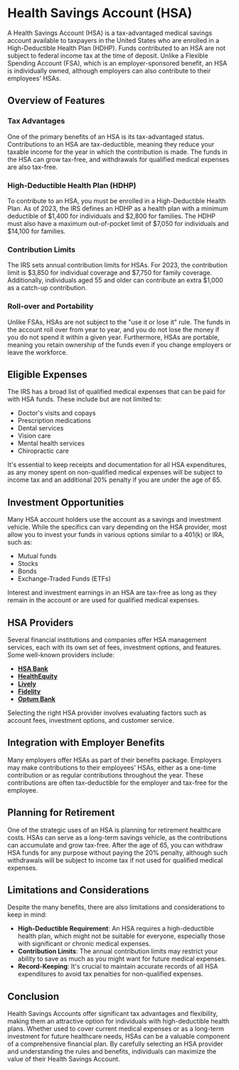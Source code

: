 # Health Savings Account (HSA)

A Health Savings Account (HSA) is a tax-advantaged medical savings account available to taxpayers in the United States who are enrolled in a High-Deductible Health Plan (HDHP). Funds contributed to an HSA are not subject to federal income tax at the time of deposit. Unlike a Flexible Spending Account (FSA), which is an employer-sponsored benefit, an HSA is individually owned, although employers can also contribute to their employees' HSAs.

## Overview of Features

### Tax Advantages
One of the primary benefits of an HSA is its tax-advantaged status. Contributions to an HSA are tax-deductible, meaning they reduce your taxable income for the year in which the contribution is made. The funds in the HSA can grow tax-free, and withdrawals for qualified medical expenses are also tax-free.

### High-Deductible Health Plan (HDHP)
To contribute to an HSA, you must be enrolled in a High-Deductible Health Plan. As of 2023, the IRS defines an HDHP as a health plan with a minimum deductible of $1,400 for individuals and $2,800 for families. The HDHP must also have a maximum out-of-pocket limit of $7,050 for individuals and $14,100 for families.

### Contribution Limits
The IRS sets annual contribution limits for HSAs. For 2023, the contribution limit is $3,850 for individual coverage and $7,750 for family coverage. Additionally, individuals aged 55 and older can contribute an extra $1,000 as a catch-up contribution.

### Roll-over and Portability
Unlike FSAs, HSAs are not subject to the "use it or lose it" rule. The funds in the account roll over from year to year, and you do not lose the money if you do not spend it within a given year. Furthermore, HSAs are portable, meaning you retain ownership of the funds even if you change employers or leave the workforce.

## Eligible Expenses

The IRS has a broad list of qualified medical expenses that can be paid for with HSA funds. These include but are not limited to:

- Doctor's visits and copays
- Prescription medications
- Dental services
- Vision care
- Mental health services
- Chiropractic care

It's essential to keep receipts and documentation for all HSA expenditures, as any money spent on non-qualified medical expenses will be subject to income tax and an additional 20% penalty if you are under the age of 65.

## Investment Opportunities

Many HSA account holders use the account as a savings and investment vehicle. While the specifics can vary depending on the HSA provider, most allow you to invest your funds in various options similar to a 401(k) or IRA, such as:

- Mutual funds
- Stocks
- Bonds
- Exchange-Traded Funds (ETFs)

Interest and investment earnings in an HSA are tax-free as long as they remain in the account or are used for qualified medical expenses.

## HSA Providers

Several financial institutions and companies offer HSA management services, each with its own set of fees, investment options, and features. Some well-known providers include:

- **[HSA Bank](https://www.hsabank.com)**
- **[HealthEquity](https://www.healthequity.com)**
- **[Lively](https://www.livelyme.com)**
- **[Fidelity](https://www.fidelity.com/go/hsa-what-is-an-hsa)**
- **[Optum Bank](https://www.optumbank.com)**
  
Selecting the right HSA provider involves evaluating factors such as account fees, investment options, and customer service.

## Integration with Employer Benefits

Many employers offer HSAs as part of their benefits package. Employers may make contributions to their employees' HSAs, either as a one-time contribution or as regular contributions throughout the year. These contributions are often tax-deductible for the employer and tax-free for the employee.

## Planning for Retirement

One of the strategic uses of an HSA is planning for retirement healthcare costs. HSAs can serve as a long-term savings vehicle, as the contributions can accumulate and grow tax-free. After the age of 65, you can withdraw HSA funds for any purpose without paying the 20% penalty, although such withdrawals will be subject to income tax if not used for qualified medical expenses.

## Limitations and Considerations

Despite the many benefits, there are also limitations and considerations to keep in mind:

- **High-Deductible Requirement**: An HSA requires a high-deductible health plan, which might not be suitable for everyone, especially those with significant or chronic medical expenses.
- **Contribution Limits**: The annual contribution limits may restrict your ability to save as much as you might want for future medical expenses.
- **Record-Keeping**: It's crucial to maintain accurate records of all HSA expenditures to avoid tax penalties for non-qualified expenses.

## Conclusion

Health Savings Accounts offer significant tax advantages and flexibility, making them an attractive option for individuals with high-deductible health plans. Whether used to cover current medical expenses or as a long-term investment for future healthcare needs, HSAs can be a valuable component of a comprehensive financial plan. By carefully selecting an HSA provider and understanding the rules and benefits, individuals can maximize the value of their Health Savings Account.